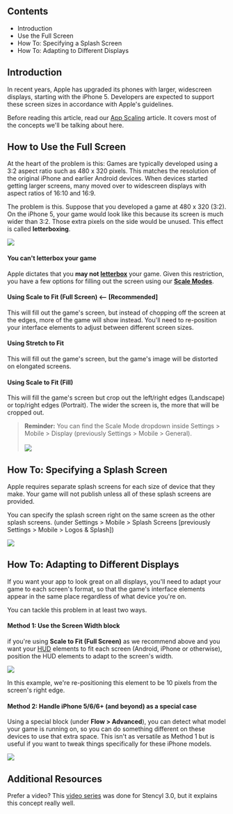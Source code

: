 ## Contents

* Introduction
* Use the Full Screen
* How To: Specifying a Splash Screen
* How To: Adapting to Different Displays


## Introduction

In recent years, Apple has upgraded its phones with larger, widescreen displays, starting with the iPhone 5. Developers are expected to support these screen sizes in accordance with Apple's guidelines.

Before reading this article, read our [App Scaling](http://www.stencyl.com/help/view/mobile-app-scaling/) article. It covers most of the concepts we'll be talking about here.


## How to Use the Full Screen

At the heart of the problem is this: Games are typically developed using a 3:2 aspect ratio such as 480 x 320 pixels. This matches the resolution of the original iPhone and earlier Android devices. When devices started getting larger screens, many moved over to widescreen displays with aspect ratios of 16:10 and 16:9.

The problem is this. Suppose that you developed a game at 480 x 320 (3:2). On the iPhone 5, your game would look like this because its screen is much wider than 3:2. Those extra pixels on the side would be unused. This effect is called **letterboxing**.

![](http://static.stencyl.com/pedia2/ch11/letterboxed.png)


#### You can't letterbox your game

Apple dictates that you **may not [letterbox](http://static.stencyl.com/v3/images/announcement/stf1.jpg)** your game. Given this restriction, you have a few options for filling out the screen using our [**Scale Modes**](http://www.stencyl.com/help/view/mobile-app-scaling/).

#### Using Scale to Fit (Full Screen) <-- [Recommended]
This will fill out the game's screen, but instead of chopping off the screen at the edges, more of the game will show instead. You'll need to re-position your interface elements to adjust between different screen sizes.

#### Using Stretch to Fit
This will fill out the game's screen, but the game's image will be distorted on elongated screens.

#### Using Scale to Fit (Fill)
This will fill the game's screen but crop out the left/right edges (Landscape) or top/right edges (Portrait). The wider the screen is, the more that will be cropped out.

> **Reminder:** You can find the Scale Mode dropdown inside Settings > Mobile > Display (previously Settings > Mobile > General).<br/><br/>![](http://static.stencyl.com/help/images/iphone5-3.png)


## How To: Specifying a Splash Screen

Apple requires separate splash screens for each size of device that they make. Your game will not publish unless all of these splash screens are provided.

You can specify the splash screen right on the same screen as the other splash screens. (under Settings > Mobile > Splash Screens [previously Settings > Mobile > Logos & Splash])

![](http://static.stencyl.com/help/images/iphone5-4.png)


## How To: Adapting to Different Displays

If you want your app to look great on all displays, you'll need to adapt your game to each screen's format, so that the game's interface elements appear in the same place regardless of what device you're on.

You can tackle this problem in at least two ways.

#### Method 1: Use the Screen Width block

if you're using **Scale to Fit (Full Screen)** as we recommend above and you want your [HUD](http://www.stencyl.com/help/view/drawing-text-and-huds/) elements to fit each screen (Android, iPhone or otherwise), position the HUD elements to adapt to the screen's width.

![](http://static.stencyl.com/pedia2/ch11/adapt-example.png)

In this example, we're re-positioning this element to be 10 pixels from the screen's right edge.


#### Method 2: Handle iPhone 5/6/6+ (and beyond) as a special case

Using a special block (under **Flow > Advanced**), you can detect what model your game is running on, so you can do something different on these devices to use that extra space. This isn't as versatile as Method 1 but is useful if you want to tweak things specifically for these iPhone models.

![](http://static.stencyl.com/help/images/iphone5-5.png)


## Additional Resources

Prefer a video? This [video series](http://www.youtube.com/watch?v=4I_HqB9-bis&list=PLkcZhcNsGmYq8xa9-4XP-gegXP6Om3Ilp) was done for Stencyl 3.0, but it explains this concept really well.
